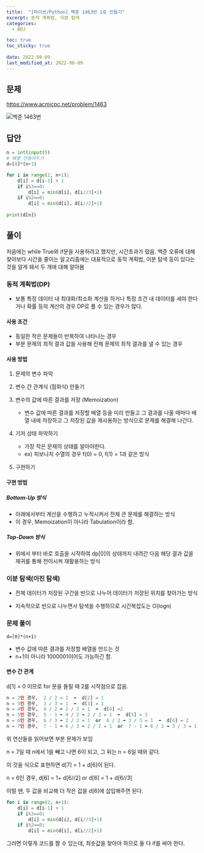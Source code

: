 ```yaml
---
title:  "[파이썬/Python] 백준 1463번 1로 만들기"
excerpt: 동적 계획법, 이분 탐색
categories:
  - BOJ

toc: true
toc_sticky: true
 
date: 2022-08-09
last_modified_at: 2022-08-09
---
```

## 문제

<https://www.acmicpc.net/problem/1463>


![백준 1463번](https://user-images.githubusercontent.com/81560908/183637022-7fcc6019-b34b-4b9e-ae4a-ae7566ff7e99.png)


## 답안

```python
n = int(input())
# 배열 만들어두기
d=[0]*(n+1)

for i in range(2, n+1):
    d[i] = d[i-1] + 1
    if i%3==0:
        d[i] = min(d[i], d[i//3]+1)
    if i%2==0:
        d[i] = min(d[i], d[i//2]+1)
        
print(d[n])
```


## 풀이

처음에는 while True와 if문을 사용하려고 했지만, 시간초과가 떴음. 백준 오류에 대해 찾아보다 시간을 줄이는 알고리즘에는 대표적으로 동적 계획법, 이분 탐색 등이 있다는 것을 알게 돼서 두 개에 대해 알아봄


### 동적 계획법(DP)

- 보통 특정 데이터 내 최대화/최소화 계산을 하거나 특정 조건 내 데이터를 세야 한다거나 확률 등의 계산의 경우 DP로 풀 수 있는 경우가 많다.

#### 사용 조건
- 동일한 작은 문제들이 반복하여 나타나는 경우
- 부분 문제의 최적 결과 값을 사용해 전체 문제의 최적 결과를 낼 수 있는 경우

#### 사용 방법
1. 문제의 변수 파악  

2. 변수 간 관계식 (점화식) 만들기

3. 변수의 값에 따른 결과를 저장 (Memoization)

    - 변수 값에 따른 결과를 저장할 배열 등을 미리 만들고 그 결과를 나올 때마다 배열 내에 저장하고 그 저장된 값을 재사용하는 방식으로 문제를 해결해 나간다.

4. 기저 상태 파악하기
    - 가장 작은 문제의 상태를 알아야한다.
    - ex) 피보나치 수열의 경우 f(0) = 0, f(1) = 1과 같은 방식

5. 구현하기

#### 구현 방법

##### Bottom-Up 방식

- 아래에서부터 계산을 수행하고 누적시켜서 전체 큰 문제를 해결하는 방식
- 이 경우, Memoization이 아니라 Tabulation이라 함.

##### Top-Down 방식

- 위에서 부터 바로 호출을 시작하여 dp[0]의 상태까지 내려간 다음 해당 결과 값을 재귀를 통해 전이시켜 재활용하는 방식

### 이분 탐색(이진 탐색)

- 전체 데이터가 저장된 구간을 반으로 나누어 데이터가 저장된 위치를 찾아가는 방식

- 지속적으로 반으로 나누면서 탐색을 수행하므로 시간복잡도는 O(logn)

### 문제 풀이

```
d=[0]*(n+1)
```
- 변수 값에 따른 결과를 저장할 배열을 만드는 것
- n+1이 아니라 1000001이어도 가능하긴 함.

#### 변수 간 관계

d[1] = 0 이므로 for 문을 돌릴 때 2를 시작점으로 잡음.

```python
n = 2인 경우,  2 / 2 = 1  ➡  d[2] = 1 
n = 3인 경우,  3 / 3 = 1  ➡  d[3] = 1
n = 4인 경우,  4 / 2 ➡ 2 / 2 = 1  ➡  d[4] =2
n = 5인 경우,  5 - 1 ➡ 4 / 2 ➡ 2 / 2 = 1  ➡  d[5] = 3
n = 6인 경우,  6 / 3 ➡ 2 / 2 = 1  or  6 / 2 ➡ 3 / 3 = 1  ➡  d[6] = 2
n = 7인 경우,  7 - 1 ➡ 6 / 3 ➡ 2 / 2 = 1  or  7 - 1 ➡ 6 / 2 ➡ 3 / 3 = 1  ➡  d[7] = 3
```
위 연산들을 읽어보면 부분 문제가 보임

n = 7일 때 n에서 1을 빼고 나면 6이 되고, 그 뒤는 n = 6일 때와 같다.

이 것을 식으로 표현하면 d[7] = 1 + d[6]이 된다. 

n = 6인 경우, d[6] = 1+ d[6//2]   or  d[6] = 1 + d[6//3]

이럴 땐, 두 값을 비교해 더 작은 값을 d[6]에 삽입해주면 된다.
    

```python
for i in range(2, n+1):
    d[i] = d[i-1] + 1
    if i%3==0:
        d[i] = min(d[i], d[i//3]+1)
    if i%2==0:
        d[i] = min(d[i], d[i//2]+1)
```

그러면 이렇게 코드를 짤 수 있는데, 최솟값을 찾아야 하므로 둘 다 if를 써야 한다.